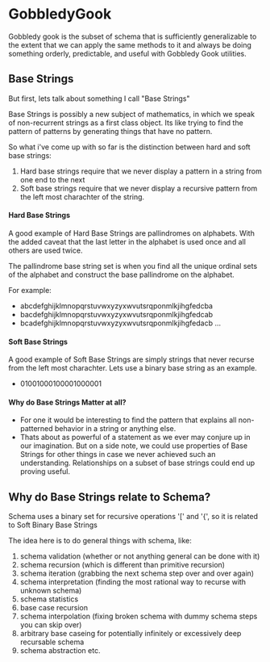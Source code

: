 # GobbledyGook

Gobbledy gook is the subset of schema that is sufficiently generalizable to the extent that we can apply the same methods to it and always be doing something orderly, predictable, and useful with Gobbledy Gook utilities.

## Base Strings
But first, lets talk about something I call "Base Strings"

Base Strings is possibly a new subject of mathematics, in which we speak of non-recurrent strings as a first class object. Its like trying to find the pattern of patterns by generating things that have no pattern.

So what i've come up with so far is the distinction between hard and soft base strings:
1. Hard base strings require that we never display a pattern in a string from one end to the next
2. Soft base strings require that we never display a recursive pattern from the left most charachter of the string.

#### Hard Base Strings
A good example of Hard Base Strings are pallindromes on alphabets. With the added caveat that the last letter in the alphabet is used once and all others are used twice.

The pallindrome base string set is when you find all the unique ordinal sets of the alphabet and construct the base pallindrome on the alphabet.

For example:
- abcdefghijklmnopqrstuvwxyzyxwvutsrqponmlkjihgfedcba
- bacdefghijklmnopqrstuvwxyzyxwvutsrqponmlkjihgfedcab
- bcadefghijklmnopqrstuvwxyzyxwvutsrqponmlkjihgfedacb
...


#### Soft Base Strings
A good example of Soft Base Strings are simply strings that never recurse from the left most charachter. Lets use a binary base string as an example.
- 01001000100001000001

#### Why do Base Strings Matter at all?
- For one it would be interesting to find the pattern that explains all non-patterned behavior in a string or anything else.
- Thats about as powerful of a statement as we ever may conjure up in our imagination. But on a side note, we could use properties of Base Strings for other things in case we never achieved such an understanding. Relationships on a subset of base strings could end up proving useful.

## Why do Base Strings relate to Schema?
Schema uses a binary set for recursive operations '[' and '{', so it is related to Soft Binary Base Strings

The idea here is to do general things with schema, like:
1. schema validation (whether or not anything general can be done with it)
2. schema recursion (which is different than primitive recursion)
3. schema iteration (grabbing the next schema step over and over again)
4. schema interpretation (finding the most rational way to recurse with unknown schema)
5. schema statistics
6. base case recursion
7. schema interpolation (fixing broken schema with dummy schema steps you can skip over)
8. arbitrary base caseing for potentially infinitely or excessively deep recursable schema
9. schema abstraction
etc.
